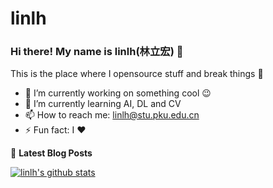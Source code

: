 # linlh
### Hi there! My name is linlh(林立宏) 👋
This is the place where I opensource stuff and break things :rofl:

- 🔭 I’m currently working on something cool :wink:
- 🌱 I’m currently learning AI, DL and CV
- 📫 How to reach me: linlh@stu.pku.edu.cn
- ⚡ Fun fact: I :heart: 

📕 **Latest Blog Posts**
<!-- BLOG-POST-LIST:START -->
<!-- BLOG-POST-LIST:END -->

[![linlh's github stats](https://github-readme-stats.vercel.app/api?username=linlih)](https://github.com/anuraghazra/github-readme-stats)
